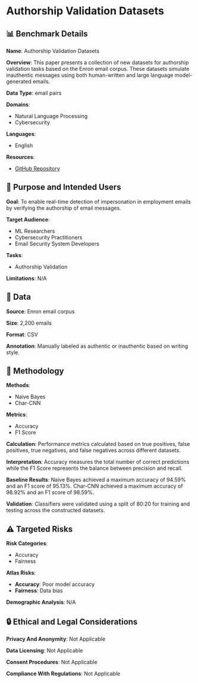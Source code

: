 # Authorship Validation Datasets

## 📊 Benchmark Details

**Name**: Authorship Validation Datasets

**Overview**: This paper presents a collection of new datasets for authorship validation tasks based on the Enron email corpus. These datasets simulate inauthentic messages using both human-written and large language model-generated emails.

**Data Type**: email pairs

**Domains**:
- Natural Language Processing
- Cybersecurity

**Languages**:
- English

**Resources**:
- [GitHub Repository](https://github.com/r-dube/bec)

## 🎯 Purpose and Intended Users

**Goal**: To enable real-time detection of impersonation in employment emails by verifying the authorship of email messages.

**Target Audience**:
- ML Researchers
- Cybersecurity Practitioners
- Email Security System Developers

**Tasks**:
- Authorship Validation

**Limitations**: N/A

## 💾 Data

**Source**: Enron email corpus

**Size**: 2,200 emails

**Format**: CSV

**Annotation**: Manually labeled as authentic or inauthentic based on writing style.

## 🔬 Methodology

**Methods**:
- Naive Bayes
- Char-CNN

**Metrics**:
- Accuracy
- F1 Score

**Calculation**: Performance metrics calculated based on true positives, false positives, true negatives, and false negatives across different datasets.

**Interpretation**: Accuracy measures the total number of correct predictions while the F1 Score represents the balance between precision and recall.

**Baseline Results**: Naive Bayes achieved a maximum accuracy of 94.59% and an F1 score of 95.13%. Char-CNN achieved a maximum accuracy of 98.92% and an F1 score of 98.59%.

**Validation**: Classifiers were validated using a split of 80:20 for training and testing across the constructed datasets.

## ⚠️ Targeted Risks

**Risk Categories**:
- Accuracy
- Fairness

**Atlas Risks**:
- **Accuracy**: Poor model accuracy
- **Fairness**: Data bias

**Demographic Analysis**: N/A

## 🔒 Ethical and Legal Considerations

**Privacy And Anonymity**: Not Applicable

**Data Licensing**: Not Applicable

**Consent Procedures**: Not Applicable

**Compliance With Regulations**: Not Applicable
